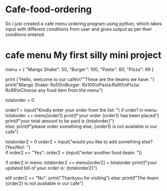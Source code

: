 # Cafe-food-ordering
So i just created a cafe menu ordering program using python, which takes input with different conditions from user and gives output as per their conditons entered.

# cafe menu My first silly mini project
menu = {
    "Mango Shake": 50, 
    "Burger": 100,
    "Pasta": 60,
    "Pizza": 99
}

print ("Hello, welcome to our cafe\n""These are the iteams we have: ")
print("Mango Shake: Rs50\nBurger: Rs100\nPasta:Rs60\nPizza: Rs99\nChoose any food item from the menu")
       
totalorder = 0  

order1 = input("Kindly enter your order from the list: ")
if order1 in menu:
    totalorder += menu[order1]
    print(f"your order {order1} has been placed")
    print(f"your total amount to be paid is {totalorder}")    
else:
    print(f"please order something else, {order1} is not available in our cafe")

totalorder2 = 0
order2 = input("would you like to add something else?(Yes/No): ")    
if order2 == "Yes":
    order2 = (input("enter another food iteam: "))

if order2 in menu:
    totalorder2 += menu[order2] + totalorder
    print(f"your updated bill of your order is: {totalorder2}")

elif order2 == "No": 
    print("Thankyou for visiting")
else:
    print(f"The iteam {order2} is not available in our cafe")






    
